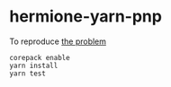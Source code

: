 # hermione-yarn-pnp

To reproduce [the problem](https://github.com/gemini-testing/hermione/issues/810)

```
corepack enable
yarn install
yarn test
```
